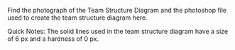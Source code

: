 Find the photograph of the Team Structure Diagram and the photoshop file used to create the team structure diagram here.

Quick Notes:
The solid lines used in the team structure diagram have a size of 6 px and a hardness of 0 px.

